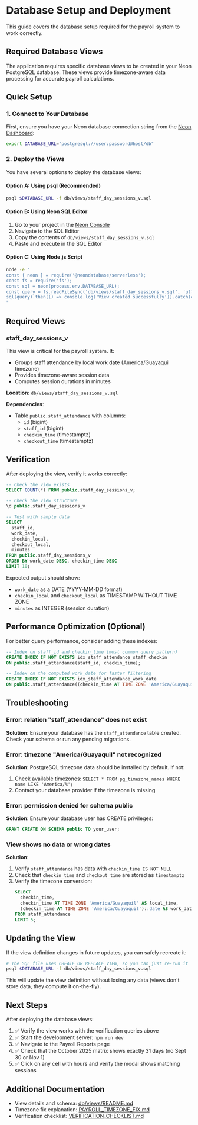 # Database Setup and Deployment

This guide covers the database setup required for the payroll system to work correctly.

## Required Database Views

The application requires specific database views to be created in your Neon PostgreSQL database. These views provide timezone-aware data processing for accurate payroll calculations.

## Quick Setup

### 1. Connect to Your Database

First, ensure you have your Neon database connection string from the [Neon Dashboard](https://console.neon.tech/):

```bash
export DATABASE_URL="postgresql://user:password@host/db"
```

### 2. Deploy the Views

You have several options to deploy the database views:

#### Option A: Using psql (Recommended)

```bash
psql $DATABASE_URL -f db/views/staff_day_sessions_v.sql
```

#### Option B: Using Neon SQL Editor

1. Go to your project in the [Neon Console](https://console.neon.tech/)
2. Navigate to the SQL Editor
3. Copy the contents of `db/views/staff_day_sessions_v.sql`
4. Paste and execute in the SQL Editor

#### Option C: Using Node.js Script

```bash
node -e "
const { neon } = require('@neondatabase/serverless');
const fs = require('fs');
const sql = neon(process.env.DATABASE_URL);
const query = fs.readFileSync('db/views/staff_day_sessions_v.sql', 'utf8');
sql(query).then(() => console.log('View created successfully')).catch(console.error);
"
```

## Required Views

### staff_day_sessions_v

This view is critical for the payroll system. It:
- Groups staff attendance by local work date (America/Guayaquil timezone)
- Provides timezone-aware session data
- Computes session durations in minutes

**Location**: `db/views/staff_day_sessions_v.sql`

**Dependencies**: 
- Table `public.staff_attendance` with columns:
  - `id` (bigint)
  - `staff_id` (bigint)
  - `checkin_time` (timestamptz)
  - `checkout_time` (timestamptz)

## Verification

After deploying the view, verify it works correctly:

```sql
-- Check the view exists
SELECT COUNT(*) FROM public.staff_day_sessions_v;

-- Check the view structure
\d public.staff_day_sessions_v

-- Test with sample data
SELECT 
  staff_id,
  work_date,
  checkin_local,
  checkout_local,
  minutes
FROM public.staff_day_sessions_v
ORDER BY work_date DESC, checkin_time DESC
LIMIT 10;
```

Expected output should show:
- `work_date` as a DATE (YYYY-MM-DD format)
- `checkin_local` and `checkout_local` as TIMESTAMP WITHOUT TIME ZONE
- `minutes` as INTEGER (session duration)

## Performance Optimization (Optional)

For better query performance, consider adding these indexes:

```sql
-- Index on staff_id and checkin_time (most common query pattern)
CREATE INDEX IF NOT EXISTS idx_staff_attendance_staff_checkin 
ON public.staff_attendance(staff_id, checkin_time);

-- Index on the computed work_date for faster filtering
CREATE INDEX IF NOT EXISTS idx_staff_attendance_work_date 
ON public.staff_attendance((checkin_time AT TIME ZONE 'America/Guayaquil')::date);
```

## Troubleshooting

### Error: relation "staff_attendance" does not exist

**Solution**: Ensure your database has the `staff_attendance` table created. Check your schema or run any pending migrations.

### Error: timezone "America/Guayaquil" not recognized

**Solution**: PostgreSQL timezone data should be installed by default. If not:
1. Check available timezones: `SELECT * FROM pg_timezone_names WHERE name LIKE 'America/%';`
2. Contact your database provider if the timezone is missing

### Error: permission denied for schema public

**Solution**: Ensure your database user has CREATE privileges:
```sql
GRANT CREATE ON SCHEMA public TO your_user;
```

### View shows no data or wrong dates

**Solution**: 
1. Verify `staff_attendance` has data with `checkin_time IS NOT NULL`
2. Check that `checkin_time` and `checkout_time` are stored as `timestamptz`
3. Verify the timezone conversion: 
   ```sql
   SELECT 
     checkin_time,
     checkin_time AT TIME ZONE 'America/Guayaquil' AS local_time,
     (checkin_time AT TIME ZONE 'America/Guayaquil')::date AS work_date
   FROM staff_attendance
   LIMIT 5;
   ```

## Updating the View

If the view definition changes in future updates, you can safely recreate it:

```bash
# The SQL file uses CREATE OR REPLACE VIEW, so you can just re-run it
psql $DATABASE_URL -f db/views/staff_day_sessions_v.sql
```

This will update the view definition without losing any data (views don't store data, they compute it on-the-fly).

## Next Steps

After deploying the database views:

1. ✅ Verify the view works with the verification queries above
2. ✅ Start the development server: `npm run dev`
3. ✅ Navigate to the Payroll Reports page
4. ✅ Check that the October 2025 matrix shows exactly 31 days (no Sept 30 or Nov 1)
5. ✅ Click on any cell with hours and verify the modal shows matching sessions

## Additional Documentation

- View details and schema: [db/views/README.md](./db/views/README.md)
- Timezone fix explanation: [PAYROLL_TIMEZONE_FIX.md](./PAYROLL_TIMEZONE_FIX.md)
- Verification checklist: [VERIFICATION_CHECKLIST.md](./VERIFICATION_CHECKLIST.md)
